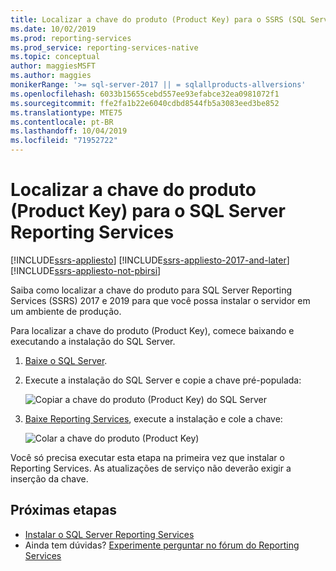 ```yaml
---
title: Localizar a chave do produto (Product Key) para o SSRS (SQL Server Reporting Services) | Microsoft Docs
ms.date: 10/02/2019
ms.prod: reporting-services
ms.prod_service: reporting-services-native
ms.topic: conceptual
author: maggiesMSFT
ms.author: maggies
monikerRange: '>= sql-server-2017 || = sqlallproducts-allversions'
ms.openlocfilehash: 6033b15655cebd557ee93efabce32ea0981072f1
ms.sourcegitcommit: ffe2fa1b22e6040cdbd8544fb5a3083eed3be852
ms.translationtype: MTE75
ms.contentlocale: pt-BR
ms.lasthandoff: 10/04/2019
ms.locfileid: "71952722"
---
```

# <a name="find-the-product-key-for-sql-server-reporting-services"></a>Localizar a chave do produto (Product Key) para o SQL Server Reporting Services

[!INCLUDE[ssrs-appliesto](../../includes/ssrs-appliesto.md)] [!INCLUDE[ssrs-appliesto-2017-and-later](../../includes/ssrs-appliesto-2017-and-later.md)] [!INCLUDE[ssrs-appliesto-not-pbirsi](../../includes/ssrs-appliesto-not-pbirs.md)]

Saiba como localizar a chave do produto para SQL Server Reporting Services (SSRS) 2017 e 2019 para que você possa instalar o servidor em um ambiente de produção.

Para localizar a chave do produto (Product Key), comece baixando e executando a instalação do SQL Server.

1. [Baixe o SQL Server](../../database-engine/install-windows/install-sql-server.md).
1. Execute a instalação do SQL Server e copie a chave pré-populada:

    ![Copiar a chave do produto (Product Key) do SQL Server](media/find-reporting-services-product-key-ssrs/ssrs-ss2017-copy-product-key.png)

1. [Baixe Reporting Services](install-reporting-services.md), execute a instalação e cole a chave:

     ![Colar a chave do produto (Product Key)](media/find-reporting-services-product-key-ssrs/ssrs-ssrs2017-paste-product-key.png)

Você só precisa executar esta etapa na primeira vez que instalar o Reporting Services. As atualizações de serviço não deverão exigir a inserção da chave.

## <a name="next-steps"></a>Próximas etapas

- [Instalar o SQL Server Reporting Services](install-reporting-services.md)
- Ainda tem dúvidas? [Experimente perguntar no fórum do Reporting Services](https://go.microsoft.com/fwlink/?LinkId=620231)
